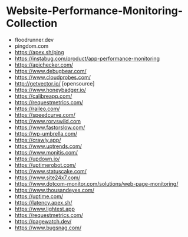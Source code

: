 # Website-Performance-Monitoring-Collection
 - floodrunner.dev
 - pingdom.com
 - https://apex.sh/ping
 - https://instabug.com/product/app-performance-monitoring
 - https://apichecker.com/
 - https://www.debugbear.com/
 - https://www.cloudprobes.com/
 - http://getvector.io/ [opensource]
 - https://www.honeybadger.io/
 - https://calibreapp.com/
 - https://requestmetrics.com/
 - https://raileo.com/
 - https://speedcurve.com/
 - https://www.rorvswild.com
 - https://www.fastorslow.com/ 
 - https://wp-umbrella.com/
 - https://crawly.app/
 - https://www.uptrends.com/ 
 - https://www.monitis.com/     
 - https://updown.io/
 - https://uptimerobot.com/  
 - https://www.statuscake.com/
 - https://www.site24x7.com/  
 - https://www.dotcom-monitor.com/solutions/web-page-monitoring/        
 - https://www.thousandeyes.com/ 
 - https://uptime.com/            
 - https://latency.apex.sh/ 
 - https://www.lightest.app            
 - https://requestmetrics.com/ 
 - https://pagewatch.dev/
 - https://www.bugsnag.com/
